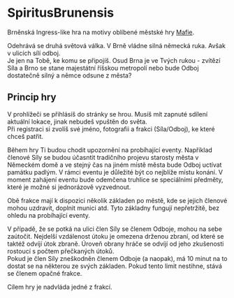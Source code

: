 # SpiritusBrunensis
Brněnská Ingress-like hra na motivy oblíbené městské hry [Mafie](http://brno.podsveti.cz/).

Odehrává se druhá světová válka. V Brně vládne silná německá ruka. Avšak v ulicích sílí odboj.            
Je jen na Tobě, ke komu se připojíš. Osud Brna je ve Tvých rukou - zvítězí Síla a Brno se stane majestátní říšskou metropolí nebo bude Odboj dostatečně silný a němce odsune z města?

## Princip hry
V prohlížeči se přihlásíš do stránky se hrou. Musíš mít zapnuté sdílení aktuální lokace, jinak nebudeš vpuštěn do světa.     
Při registraci si zvolíš své jméno, fotografii a frakci (Síla/Odboj), ke které chceš patřit.       

Během hry Ti budou chodit upozornění na probíhající eventy. Například členové Síly se budou účasntit tradičního projevu starosty města v Německém domě a ve stejný čas na jiném místě města bude Odboj uctívat památku padlým. V rámci eventu je důležité být co nejblíže místu konání. V moment zahájení eventu bude odemčena truhlice se speciálními předměty, které je možné si jednorázově vyzvednout.         

Obě frakce mají k dispozici několik základen po městě, kde se jejich členové mohou uzdravit, doplnit munici atd. Tyto základny fungují nepřetržitě, bez ohledu na probíhající eventy.         

V případě, že se potká na ulici člen Síly se členem Odboje, mohou na sebe zaútočit. Nejdelší vzdálenost útoku je omezena drženou zbraní, od které se taktéž odvíjí útok zbraně. Úroveň obrany hráče se odvíjí od jeho zkušenosti rostoucí s počtem přečkaných útoků.          
Pokud je člen Síly zneškodněn členem Odboje (a naopak), má 10 minut na to dostat se na některou ze svých základen. Pokud tento limit nestihne, stává se členem opačné frakce.         

Cílem hry je nadvláda jedné z frakcí.
